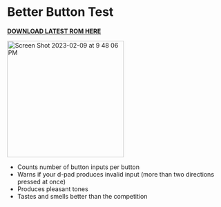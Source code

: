 # Better Button Test
**[DOWNLOAD LATEST ROM HERE](https://github.com/orangeglo/better-button-test/releases/latest)**

<img width="270" alt="Screen Shot 2023-02-09 at 9 48 06 PM" src="https://user-images.githubusercontent.com/2780987/217987860-c118f25b-4669-44fd-9e62-ad5741315710.png">

- Counts number of button inputs per button
- Warns if your d-pad produces invalid input (more than two directions pressed at once)
- Produces pleasant tones
- Tastes and smells better than the competition
